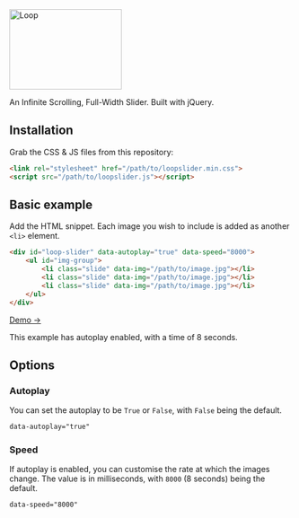 <img alt="Loop" src="https://loopslider.io/assets/img/loop_logo@0.5x.png" width="200" height="143">

An Infinite Scrolling, Full-Width Slider. Built with jQuery.

## Installation

Grab the CSS & JS files from this repository:
```html
<link rel="stylesheet" href="/path/to/loopslider.min.css">
<script src="/path/to/loopslider.js"></script>
```

## Basic example

Add the HTML snippet. Each image you wish to include is added as another `<li>` element.

```html
<div id="loop-slider" data-autoplay="true" data-speed="8000">
    <ul id="img-group">
        <li class="slide" data-img="/path/to/image.jpg"></li>
        <li class="slide" data-img="/path/to/image.jpg"></li>
        <li class="slide" data-img="/path/to/image.jpg"></li>
    </ul>
</div>
```
[Demo &rarr;](https://loopslider.io/demo.html)

This example has autoplay enabled, with a time of 8 seconds.

## Options

### Autoplay

You can set the autoplay to be `True` or `False`, with `False` being the default.
```html
data-autoplay="true"
```
### Speed

If autoplay is enabled, you can customise the rate at which the images change. The value is in milliseconds, with `8000` (8 seconds) being the default.
```html
data-speed="8000"
```
